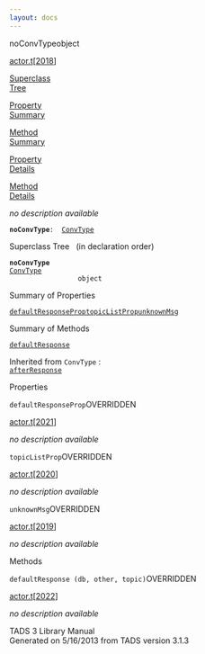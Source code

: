```yaml
---
layout: docs
---
```

<span class="title">noConvType</span><span class="type">object</span>

[actor.t](../file/actor.t.html)\[[2018](../source/actor.t.html#2018)\]

[Superclass  
Tree](#_SuperClassTree_)

[Property  
Summary](#_PropSummary_)

[Method  
Summary](#_MethodSummary_)

[Property  
Details](#_Properties_)

[Method  
Details](#_Methods_)



*no description available*

**`noConvType`**` :   `[`ConvType`](../object/ConvType.html)



<span id="_SuperClassTree_"></span>



<span class="hdln">Superclass Tree</span>   (in declaration order)



**`noConvType`**  
[`ConvType`](../object/ConvType.html)  
`                 object`  
<span id="_PropSummary_"></span>



<span class="hdln">Summary of Properties</span>  



[`defaultResponseProp`](#defaultResponseProp)[`topicListProp`](#topicListProp)[`unknownMsg`](#unknownMsg)



<span id="_MethodSummary_"></span>



<span class="hdln">Summary of Methods</span>  



[`defaultResponse`](#defaultResponse)

Inherited from `ConvType` :  
[`afterResponse`](../object/ConvType.html#afterResponse)

<span id="_Properties_"></span>



<span class="hdln">Properties</span>  



<span id="defaultResponseProp"></span>

`defaultResponseProp`<span class="rem">OVERRIDDEN</span>

[actor.t](../file/actor.t.html)\[[2021](../source/actor.t.html#2021)\]



*no description available*



<span id="topicListProp"></span>

`topicListProp`<span class="rem">OVERRIDDEN</span>

[actor.t](../file/actor.t.html)\[[2020](../source/actor.t.html#2020)\]



*no description available*



<span id="unknownMsg"></span>

`unknownMsg`<span class="rem">OVERRIDDEN</span>

[actor.t](../file/actor.t.html)\[[2019](../source/actor.t.html#2019)\]



*no description available*



<span id="_Methods_"></span>



<span class="hdln">Methods</span>  



<span id="defaultResponse"></span>

`defaultResponse (db, other, topic)`<span class="rem">OVERRIDDEN</span>

[actor.t](../file/actor.t.html)\[[2022](../source/actor.t.html#2022)\]



*no description available*





TADS 3 Library Manual  
Generated on 5/16/2013 from TADS version 3.1.3


